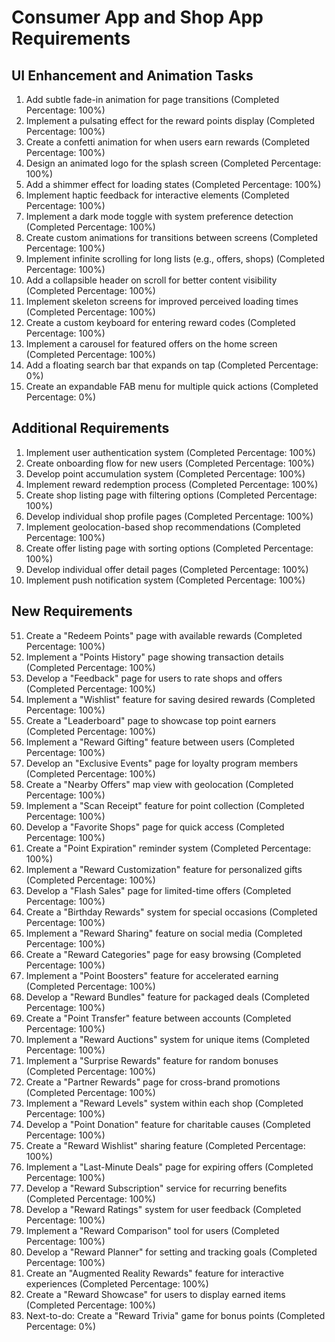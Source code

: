 # Consumer App and Shop App Requirements

## UI Enhancement and Animation Tasks

1. Add subtle fade-in animation for page transitions (Completed Percentage: 100%)
2. Implement a pulsating effect for the reward points display (Completed Percentage: 100%)
3. Create a confetti animation for when users earn rewards (Completed Percentage: 100%)
4. Design an animated logo for the splash screen (Completed Percentage: 100%)
5. Add a shimmer effect for loading states (Completed Percentage: 100%)
6. Implement haptic feedback for interactive elements (Completed Percentage: 100%)
7. Implement a dark mode toggle with system preference detection (Completed Percentage: 100%)
8. Create custom animations for transitions between screens (Completed Percentage: 100%)
9. Implement infinite scrolling for long lists (e.g., offers, shops) (Completed Percentage: 100%)
10. Add a collapsible header on scroll for better content visibility (Completed Percentage: 100%)
11. Implement skeleton screens for improved perceived loading times (Completed Percentage: 100%)
12. Create a custom keyboard for entering reward codes (Completed Percentage: 100%)
13. Implement a carousel for featured offers on the home screen (Completed Percentage: 100%)
14. Add a floating search bar that expands on tap (Completed Percentage: 0%)
15. Create an expandable FAB menu for multiple quick actions (Completed Percentage: 0%)

## Additional Requirements

1. Implement user authentication system (Completed Percentage: 100%)
2. Create onboarding flow for new users (Completed Percentage: 100%)
3. Develop point accumulation system (Completed Percentage: 100%)
4. Implement reward redemption process (Completed Percentage: 100%)
5. Create shop listing page with filtering options (Completed Percentage: 100%)
6. Develop individual shop profile pages (Completed Percentage: 100%)
7. Implement geolocation-based shop recommendations (Completed Percentage: 100%)
8. Create offer listing page with sorting options (Completed Percentage: 100%)
9. Develop individual offer detail pages (Completed Percentage: 100%)
10. Implement push notification system (Completed Percentage: 100%)

## New Requirements

51. Create a "Redeem Points" page with available rewards (Completed Percentage: 100%)
52. Implement a "Points History" page showing transaction details (Completed Percentage: 100%)
53. Develop a "Feedback" page for users to rate shops and offers (Completed Percentage: 100%)
54. Implement a "Wishlist" feature for saving desired rewards (Completed Percentage: 100%)
55. Create a "Leaderboard" page to showcase top point earners (Completed Percentage: 100%)
56. Implement a "Reward Gifting" feature between users (Completed Percentage: 100%)
57. Develop an "Exclusive Events" page for loyalty program members (Completed Percentage: 100%)
58. Create a "Nearby Offers" map view with geolocation (Completed Percentage: 100%)
59. Implement a "Scan Receipt" feature for point collection (Completed Percentage: 100%)
60. Develop a "Favorite Shops" page for quick access (Completed Percentage: 100%)
61. Create a "Point Expiration" reminder system (Completed Percentage: 100%)
62. Implement a "Reward Customization" feature for personalized gifts (Completed Percentage: 100%)
63. Develop a "Flash Sales" page for limited-time offers (Completed Percentage: 100%)
64. Create a "Birthday Rewards" system for special occasions (Completed Percentage: 100%)
65. Implement a "Reward Sharing" feature on social media (Completed Percentage: 100%)
66. Create a "Reward Categories" page for easy browsing (Completed Percentage: 100%)
67. Implement a "Point Boosters" feature for accelerated earning (Completed Percentage: 100%)
68. Develop a "Reward Bundles" feature for packaged deals (Completed Percentage: 100%)
69. Create a "Point Transfer" feature between accounts (Completed Percentage: 100%)
70. Implement a "Reward Auctions" system for unique items (Completed Percentage: 100%)
71. Implement a "Surprise Rewards" feature for random bonuses (Completed Percentage: 100%)
72. Create a "Partner Rewards" page for cross-brand promotions (Completed Percentage: 100%)
73. Implement a "Reward Levels" system within each shop (Completed Percentage: 100%)
74. Develop a "Point Donation" feature for charitable causes (Completed Percentage: 100%)
75. Create a "Reward Wishlist" sharing feature (Completed Percentage: 100%)
76. Implement a "Last-Minute Deals" page for expiring offers (Completed Percentage: 100%)
77. Develop a "Reward Subscription" service for recurring benefits (Completed Percentage: 100%)
78. Develop a "Reward Ratings" system for user feedback (Completed Percentage: 100%)
79. Implement a "Reward Comparison" tool for users (Completed Percentage: 100%)
80. Develop a "Reward Planner" for setting and tracking goals (Completed Percentage: 100%)
81. Create an "Augmented Reality Rewards" feature for interactive experiences (Completed Percentage: 100%)
82. Create a "Reward Showcase" for users to display earned items (Completed Percentage: 100%)
83. Next-to-do: Create a "Reward Trivia" game for bonus points (Completed Percentage: 0%)
